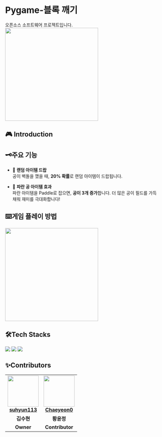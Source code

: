 # Pygame-블록 깨기
오픈소스 소프트웨어 프로젝트입니다. <br>
<img src="https://github.com/user-attachments/assets/bf5dc09c-20a5-432e-8922-f3b2a927de2e" width=300>

## 🎮 Introduction

## 🗝️주요 기능
- 🎵 **랜덤 아이템 드랍**  
  공이 벽돌을 깼을 때, **20% 확률**로 랜덤 아이템이 드랍됩니다.

- 🔵 **파란 공 아이템 효과**  
  파란 아이템을 Paddle로 잡으면, **공이 3개 증가**합니다. 더 많은 공이 필드를 가득 채워 재미를 극대화합니다!

  

## ⌨️게임 플레이 방법
<img src="https://github.com/user-attachments/assets/2310d001-0a66-4711-9497-ec2f7b865e8a" width=300>

## 🛠️Tech Stacks
<img src="https://img.shields.io/badge/python-3776AB?style=for-the-badge&logo=python&logoColor=white">
<img src="https://img.shields.io/badge/Git-F05032?style=for-the-badge&logo=git&logoColor=white">
<img src="https://img.shields.io/badge/GitHub-181717?style=for-the-badge&logo=github&logoColor=white">

## ✨Contributors
<table>
  <tr>
    <td align="center">
      <a href="https://github.com/suhyun113">
        <img src="https://avatars.githubusercontent.com/suhyun113" height="100" width="100"><br/>
        <strong>suhyun113</strong>
      </a>
    </td>
    <td align="center">
      <a href="https://github.com/Chaeyeon0">
        <img src="https://avatars.githubusercontent.com/yun460" height="100" width="100"><br/>
        <strong>Chaeyeon0</strong>
      </a>
    </td>
  </tr>
  <tr>
    <td align="center"><strong>김수현</strong></td>
    <td align="center"><strong>황윤정</strong></td>
  </tr>
  <tr>
    <td align="center"><strong>Owner</strong></td>
    <td align="center"><strong>Contributor</strong></td>
  </tr>
</table>
